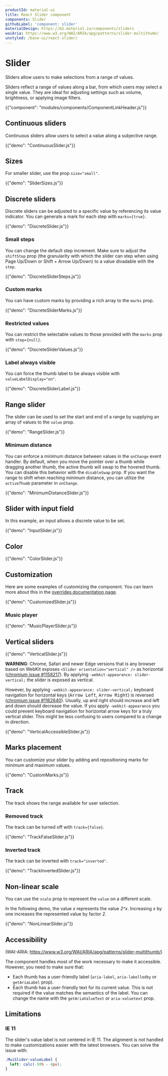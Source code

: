 ```yaml
---
productId: material-ui
title: React Slider component
components: Slider
githubLabel: 'component: slider'
materialDesign: https://m2.material.io/components/sliders
waiAria: https://www.w3.org/WAI/ARIA/apg/patterns/slider-multithumb/
unstyled: /base-ui/react-slider/
---
```


# Slider

<p class="description">Sliders allow users to make selections from a range of values.</p>

Sliders reflect a range of values along a bar, from which users may select a single value. They are ideal for adjusting settings such as volume, brightness, or applying image filters.

{{"component": "modules/components/ComponentLinkHeader.js"}}

## Continuous sliders

Continuous sliders allow users to select a value along a subjective range.

{{"demo": "ContinuousSlider.js"}}

## Sizes

For smaller slider, use the prop `size="small"`.

{{"demo": "SliderSizes.js"}}

## Discrete sliders

Discrete sliders can be adjusted to a specific value by referencing its value indicator.
You can generate a mark for each step with `marks={true}`.

{{"demo": "DiscreteSlider.js"}}

### Small steps

You can change the default step increment.
Make sure to adjust the `shiftStep` prop (the granularity with which the slider can step when using Page Up/Down or Shift + Arrow Up/Down) to a value divadable with the `step`.

{{"demo": "DiscreteSliderSteps.js"}}

### Custom marks

You can have custom marks by providing a rich array to the `marks` prop.

{{"demo": "DiscreteSliderMarks.js"}}

### Restricted values

You can restrict the selectable values to those provided with the `marks` prop with `step={null}`.

{{"demo": "DiscreteSliderValues.js"}}

### Label always visible

You can force the thumb label to be always visible with `valueLabelDisplay="on"`.

{{"demo": "DiscreteSliderLabel.js"}}

## Range slider

The slider can be used to set the start and end of a range by supplying an array of values to the `value` prop.

{{"demo": "RangeSlider.js"}}

### Minimum distance

You can enforce a minimum distance between values in the `onChange` event handler.
By default, when you move the pointer over a thumb while dragging another thumb, the active thumb will swap to the hovered thumb. You can disable this behavior with the `disableSwap` prop.
If you want the range to shift when reaching minimum distance, you can utilize the `activeThumb` parameter in `onChange`.

{{"demo": "MinimumDistanceSlider.js"}}

## Slider with input field

In this example, an input allows a discrete value to be set.

{{"demo": "InputSlider.js"}}

## Color

{{"demo": "ColorSlider.js"}}

## Customization

Here are some examples of customizing the component.
You can learn more about this in the [overrides documentation page](/material-ui/customization/how-to-customize/).

{{"demo": "CustomizedSlider.js"}}

### Music player

{{"demo": "MusicPlayerSlider.js"}}

## Vertical sliders

{{"demo": "VerticalSlider.js"}}

**WARNING**: Chrome, Safari and newer Edge versions that is any browser based on WebKit exposes `<Slider orientation="vertical" />` as horizontal ([chromium issue #1158217](https://bugs.chromium.org/p/chromium/issues/detail?id=1158217)).
By applying `-webkit-appearance: slider-vertical;` the slider is exposed as vertical.

However, by applying `-webkit-appearance: slider-vertical;` keyboard navigation for horizontal keys (<kbd class="key">Arrow Left</kbd>, <kbd class="key">Arrow Right</kbd>) is reversed ([chromium issue #1162640](https://bugs.chromium.org/p/chromium/issues/detail?id=1162640)).
Usually, up and right should increase and left and down should decrease the value.
If you apply `-webkit-appearance` you could prevent keyboard navigation for horizontal arrow keys for a truly vertical slider.
This might be less confusing to users compared to a change in direction.

{{"demo": "VerticalAccessibleSlider.js"}}

## Marks placement

You can customize your slider by adding and repositioning marks for minimum and maximum values.

{{"demo": "CustomMarks.js"}}

## Track

The track shows the range available for user selection.

### Removed track

The track can be turned off with `track={false}`.

{{"demo": "TrackFalseSlider.js"}}

### Inverted track

The track can be inverted with `track="inverted"`.

{{"demo": "TrackInvertedSlider.js"}}

## Non-linear scale

You can use the `scale` prop to represent the `value` on a different scale.

In the following demo, the value _x_ represents the value _2^x_.
Increasing _x_ by one increases the represented value by factor _2_.

{{"demo": "NonLinearSlider.js"}}

## Accessibility

(WAI-ARIA: https://www.w3.org/WAI/ARIA/apg/patterns/slider-multithumb/)

The component handles most of the work necessary to make it accessible.
However, you need to make sure that:

- Each thumb has a user-friendly label (`aria-label`, `aria-labelledby` or `getAriaLabel` prop).
- Each thumb has a user-friendly text for its current value.
  This is not required if the value matches the semantics of the label.
  You can change the name with the `getAriaValueText` or `aria-valuetext` prop.

## Limitations

### IE 11

The slider's value label is not centered in IE 11.
The alignment is not handled to make customizations easier with the latest browsers.
You can solve the issue with:

```css
.MuiSlider-valueLabel {
  left: calc(-50% - 4px);
}
```

